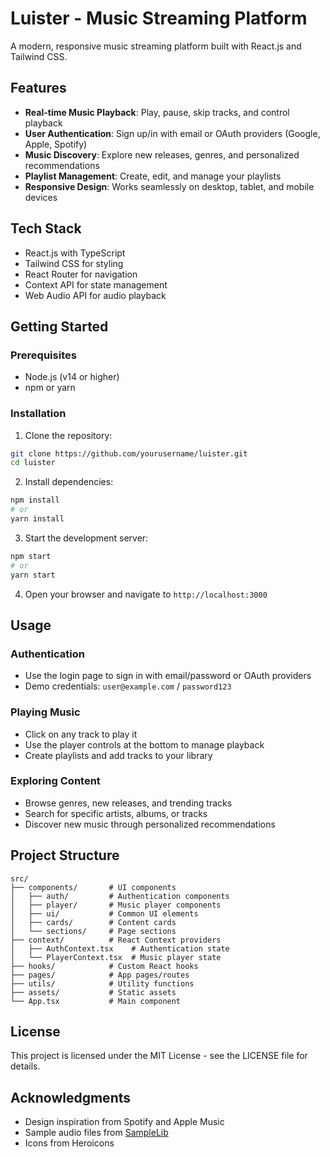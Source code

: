 # Luister - Music Streaming Platform

A modern, responsive music streaming platform built with React.js and Tailwind CSS.

## Features

- **Real-time Music Playback**: Play, pause, skip tracks, and control playback
- **User Authentication**: Sign up/in with email or OAuth providers (Google, Apple, Spotify)
- **Music Discovery**: Explore new releases, genres, and personalized recommendations
- **Playlist Management**: Create, edit, and manage your playlists
- **Responsive Design**: Works seamlessly on desktop, tablet, and mobile devices

## Tech Stack

- React.js with TypeScript
- Tailwind CSS for styling
- React Router for navigation
- Context API for state management
- Web Audio API for audio playback

## Getting Started

### Prerequisites

- Node.js (v14 or higher)
- npm or yarn

### Installation

1. Clone the repository:
```bash
git clone https://github.com/yourusername/luister.git
cd luister
```

2. Install dependencies:
```bash
npm install
# or
yarn install
```

3. Start the development server:
```bash
npm start
# or
yarn start
```

4. Open your browser and navigate to `http://localhost:3000`

## Usage

### Authentication

- Use the login page to sign in with email/password or OAuth providers
- Demo credentials: `user@example.com` / `password123`

### Playing Music

- Click on any track to play it
- Use the player controls at the bottom to manage playback
- Create playlists and add tracks to your library

### Exploring Content

- Browse genres, new releases, and trending tracks
- Search for specific artists, albums, or tracks
- Discover new music through personalized recommendations

## Project Structure

```
src/
├── components/       # UI components
│   ├── auth/         # Authentication components
│   ├── player/       # Music player components
│   ├── ui/           # Common UI elements
│   ├── cards/        # Content cards
│   └── sections/     # Page sections
├── context/          # React Context providers
│   ├── AuthContext.tsx    # Authentication state
│   └── PlayerContext.tsx  # Music player state
├── hooks/            # Custom React hooks
├── pages/            # App pages/routes
├── utils/            # Utility functions
├── assets/           # Static assets
└── App.tsx           # Main component
```

## License

This project is licensed under the MIT License - see the LICENSE file for details.

## Acknowledgments

- Design inspiration from Spotify and Apple Music
- Sample audio files from [SampleLib](https://samplelib.com/)
- Icons from Heroicons
